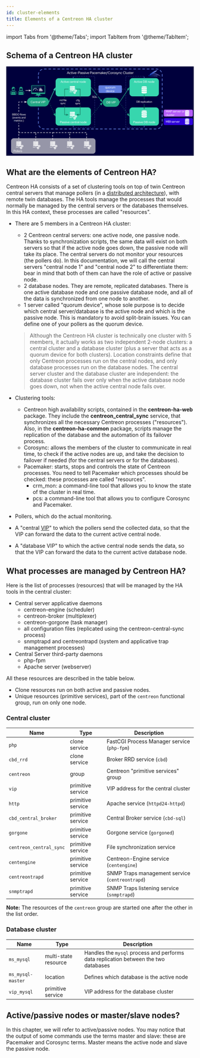 ```yaml
---
id: cluster-elements
title: Elements of a Centreon HA cluster
---
```

import Tabs from '@theme/Tabs';
import TabItem from '@theme/TabItem';

## Schema of a Centreon HA cluster

![image](../../assets/integrations/centreon-ha/centreon-ha.png)

## What are the elements of Centreon HA?

Centreon HA consists of a set of clustering tools on top of twin Centreon central servers that manage pollers (in a [distributed architecture](https://docs.centreon.com/docs/installation/architectures/#distributed-architecture)), with remote twin databases. The HA tools manage the processes that would normally be managed by the central servers or the databases themselves. In this HA context, these processes are called "resources".

* There are 5 members in a Centreon HA cluster:

   * 2 Centreon central servers: one active node, one passive node. Thanks to synchronization scripts, the same data will exist on both servers so that if the active node goes down, the passive node will take its place. The central servers do not monitor your resources (the pollers do). In this documentation, we will call the central servers "central node 1" and "central node 2" to differentiate them: bear in mind that both of them can have the role of active or passive node.
   * 2 database nodes. They are remote, replicated databases. There is one active database node and one passive database node, and all of the data is synchronized from one node to another.
   * 1 server called "quorum device", whose sole purpose is to decide which central server/database is the active node and which is the passive node. This is mandatory to avoid split-brain issues. You can define one of your pollers as the quorum device.

   > Although the Centreon HA cluster is technically one cluster with 5 members, it actually works as two independent 2-node clusters: a central cluster and a database cluster (plus a server that acts as a quorum device for both clusters). Location constraints define that only Centreon processes run on the central nodes, and only database processes run on the database nodes. The central server cluster and the database cluster are independent: the database cluster fails over only when the active database node goes down, not when the active central node fails over.

* Clustering tools:
   - Centreon high availability scripts, contained in the **centreon-ha-web** package. They include the **centreon_central_sync** service, that synchronizes all the necessary Centreon processes ("resources"). Also, in the **centreon-ha-common** package, scripts manage the replication of the database and the automation of its failover process.
   - Corosync: allows the members of the cluster to communicate in real time, to check if the active nodes are up, and take the decision to failover if needed (for the central servers or for the databases).
   - Pacemaker: starts, stops and controls the state of Centreon processes. You need to tell Pacemaker which processes should be checked: these processes are called "resources".
      - crm_mon: a command-line tool that allows you to know the state of the cluster in real time.
      - pcs: a command-line tool that allows you to configure Corosync and Pacemaker.

* Pollers, which do the actual monitoring.

* A "central [VIP](https://docs.centreon.com/docs/resources/glossary/#vip)" to which the pollers send the collected data, so that the VIP can forward the data to the current active central node.

* A "database VIP" to which the active central node sends the data, so that the VIP can forward the data to the current active database node.

## What processes are managed by Centreon HA?

Here is the list of processes (resources) that will be managed by the HA tools in the central cluster:

* Central server applicative daemons
  * centreon-engine (scheduler)
  * centreon-broker (multiplexer)
  * centreon-gorgone (task manager)
  * all configuration files (replicated using the centreon-central-sync process)
  * snmptrapd and centreontrapd (system and applicative trap management processes)
* Central Server third-party daemons
  * php-fpm
  * Apache server (webserver)

All these resources are described in the table below.

* Clone resources run on both active and passive nodes.
* Unique resources (primitive services), part of the `centreon` functional group, run on only one node.

### Central cluster

| Name                    | Type                 | Description                                          |
| ----------------------- | -------------------- | ---------------------------------------------------- |
| `php`                   | clone service        | FastCGI Process Manager service (`php-fpm`)          |
| `cbd_rrd`               | clone service        | Broker RRD service (`cbd`)                           |
| `centreon`              | group                | Centreon "primitive services" group                  |
| `vip`                   | primitive service    | VIP address for the central cluster                  |
| `http`                  | primitive service    | Apache service (`httpd24-httpd`)                     |
| `cbd_central_broker`    | primitive service    | Central Broker service (`cbd-sql`)                   |
| `gorgone`               | primitive service    | Gorgone service (`gorgoned`)                         |
| `centreon_central_sync` | primitive service    | File synchronization service                         |
| `centengine`            | primitive service    | Centreon-Engine service (`centengine`)               |
| `centreontrapd`         | primitive service    | SNMP Traps management service (`centreontrapd`)      |
| `snmptrapd`             | primitive service    | SNMP Traps listening service (`snmptrapd`)           |

**Note:** The resources of the `centreon` group are started one after the other in the list order.

### Database cluster

| Name                    | Type                 | Description                                          |
| ----------------------- | -------------------- | ---------------------------------------------------- |
| `ms_mysql`              | multi-state resource | Handles the `mysql` process and performs data replication between the two databases     |
| `ms_mysql-master`       | location             | Defines which database is the active node            |
| `vip_mysql`             | primitive service    | VIP address for the database cluster                 |

## Active/passive nodes or master/slave nodes?

In this chapter, we will refer to active/passive nodes. You may notice that the output of some commands use the terms master and slave: these are Pacemaker and Corosync terms. Master means the active node and slave the passive node.